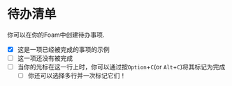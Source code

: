 # 待办清单

你可以在你的Foam中创建待办事项.

- [x] 这是一项已经被完成的事项的示例
- [ ] 这一项还没有被完成
- [ ] 当你的光标在这一行上时，你可以通过按`Option`+`C`(or `Alt`+`C`)将其标记为完成
  - [ ] 你还可以选择多行并一次标记它们！
